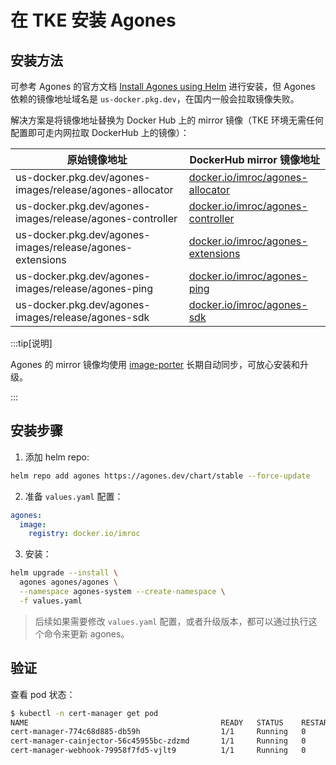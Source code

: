 # 在 TKE 安装 Agones

## 安装方法

可参考 Agones 的官方文档 [Install Agones using Helm](https://agones.dev/site/docs/installation/install-agones/helm/) 进行安装，但 Agones 依赖的镜像地址域名是 `us-docker.pkg.dev`，在国内一般会拉取镜像失败。

解决方案是将镜像地址替换为 Docker Hub 上的 mirror 镜像（TKE 环境无需任何配置即可走内网拉取 DockerHub 上的镜像）：

| 原始镜像地址                                              | DockerHub mirror 镜像地址                                                                                                |
| --------------------------------------------------------- | ------------------------------------------------------------------------------------------------------------------------ |
| us-docker.pkg.dev/agones-images/release/agones-allocator  | [docker.io/imroc/agones-allocator](https://hub.docker.com/repository/docker/imroc/agones-allocator/tags?ordering=name)   |
| us-docker.pkg.dev/agones-images/release/agones-controller | [docker.io/imroc/agones-controller](https://hub.docker.com/repository/docker/imroc/agones-controller/tags?ordering=name) |
| us-docker.pkg.dev/agones-images/release/agones-extensions | [docker.io/imroc/agones-extensions](https://hub.docker.com/repository/docker/imroc/agones-extensions/tags?ordering=name) |
| us-docker.pkg.dev/agones-images/release/agones-ping       | [docker.io/imroc/agones-ping](https://hub.docker.com/repository/docker/imroc/agones-ping/tags?ordering=name)             |
| us-docker.pkg.dev/agones-images/release/agones-sdk        | [docker.io/imroc/agones-sdk](https://hub.docker.com/repository/docker/imroc/agones-sdk/tags?ordering=name)               |

:::tip[说明]

Agones 的 mirror 镜像均使用 [image-porter](https://github.com/imroc/image-porter) 长期自动同步，可放心安装和升级。

:::

## 安装步骤

1. 添加 helm repo:

```bash
helm repo add agones https://agones.dev/chart/stable --force-update
```

2. 准备 `values.yaml` 配置：


```yaml
agones:
  image:
    registry: docker.io/imroc
```

3. 安装：

```bash
helm upgrade --install \
  agones agones/agones \
  --namespace agones-system --create-namespace \
  -f values.yaml
```
> 后续如果需要修改 `values.yaml` 配置，或者升级版本，都可以通过执行这个命令来更新 agones。

## 验证

查看 pod 状态：

```bash
$ kubectl -n cert-manager get pod
NAME                                           READY   STATUS    RESTARTS   AGE
cert-manager-774c68d885-db59h                  1/1     Running   0          23s
cert-manager-cainjector-56c45955bc-zdzmd       1/1     Running   0          23s
cert-manager-webhook-79958f7fd5-vjlt9          1/1     Running   0          23s
```


